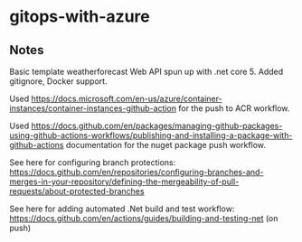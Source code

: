 # gitops-with-azure

## Notes

Basic template weatherforecast Web API spun up with .net core 5. Added gitignore, Docker support.

Used https://docs.microsoft.com/en-us/azure/container-instances/container-instances-github-action for the push to ACR workflow.

Used https://docs.github.com/en/packages/managing-github-packages-using-github-actions-workflows/publishing-and-installing-a-package-with-github-actions documentation for the nuget package push workflow.

See here for configuring branch protections: https://docs.github.com/en/repositories/configuring-branches-and-merges-in-your-repository/defining-the-mergeability-of-pull-requests/about-protected-branches

See here for adding automated .Net build and test workflow: https://docs.github.com/en/actions/guides/building-and-testing-net (on push)
